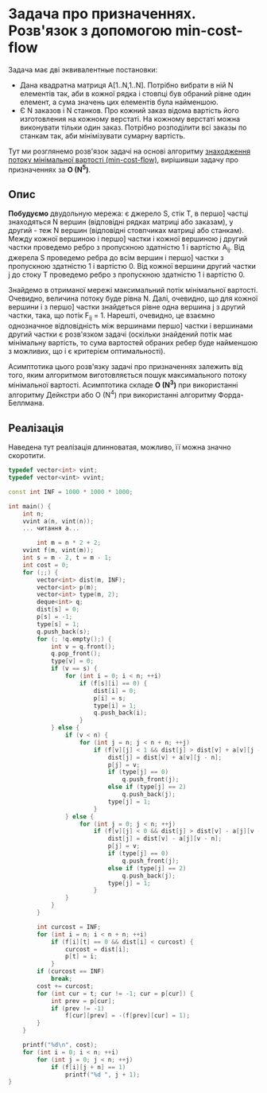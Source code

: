 # Задача про призначеннях. Розв'язок з допомогою min-cost-flow

Задача має дві эквивалентные постановки:

* Дана квадратна матриця A[1..N,1..N]. Потрібно вибрати в ній N елементів так, аби в кожної рядка і стовпці був обраний рівне один елемент, а сума значень цих елементів була найменшою.
* Є N заказов і N станков. Про кожний заказ відома вартість його изготовления на кожному верстаті. На кожному верстаті можна виконувати тільки один заказ. Потрібно розподілити всі заказы по станкам так, аби мінімізувати сумарну вартість.

Тут ми розглянемо розв'язок задачі на основі алгоритму [знаходження потоку мінімальної вартості (min-cost-flow)](min_cost_flow), вирішивши задачу про призначеннях за **O (N<sup>5</sup>)**.

## Опис

**Побудуємо** двудольную мережа: є джерело S, стік T, в першо] частці знаходяться N вершин (відповідні рядках матриці або заказам), у другий - теж N вершин (відповідні стовпчиках матриці або станкам). Между кожної вершиною i першо] частки і кожної вершиною j другий частки проведемо ребро з пропускною здатністю 1 і вартістю A<sub>ij</sub>. Від джерела S проведемо ребра до всім вершин i першо] частки з пропускною здатністю 1 і вартістю 0. Від кожної вершини другий частки j до стоку T проведемо ребро з пропускною здатністю 1 і вартістю 0.

Знайдемо в отриманої мережі максимальний потік мінімальної вартості. Очевидно, величина потоку буде рівна N. Далі, очевидно, що для кожної вершини i з першо] частки знайдеться рівне одна вершина j з другий частки, така, що потік F<sub>ij</sub> = 1. Нарешті, очевидно, це взаємно однозначное відповідність між вершинами першо] частки і вершинами другий частки є розв'язком задачі (оскільки знайдений потік має мінімальну вартість, то сума вартостей обраних ребер буде найменшою з можливих, що і є критерієм оптимальності).

Асимптотика цього розв'язку задачі про призначеннях залежить від того, яким алгоритмом виготовляється пошук максимального потоку мінімальної вартості. Асимптотика складе **O (N<sup>3</sup>)** при використанні алгоритму Дейкстри або O (N<sup>4</sup>) при використанні алгоритму Форда-Беллмана.

## Реалізація

Наведена тут реалізація длинноватая, можливо, її можна значно скоротити.

<!--- TODO: specify code snippet id -->
``` cpp
typedef vector<int> vint;
typedef vector<vint> vvint;

const int INF = 1000 * 1000 * 1000;

int main() {
    int n;
    vvint a(n, vint(n));
    ... читання a...

        int m = n * 2 + 2;
    vvint f(m, vint(m));
    int s = m - 2, t = m - 1;
    int cost = 0;
    for (;;) {
        vector<int> dist(m, INF);
        vector<int> p(m);
        vector<int> type(m, 2);
        deque<int> q;
        dist[s] = 0;
        p[s] = -1;
        type[s] = 1;
        q.push_back(s);
        for (; !q.empty();) {
            int v = q.front();
            q.pop_front();
            type[v] = 0;
            if (v == s) {
                for (int i = 0; i < n; ++i)
                    if (f[s][i] == 0) {
                        dist[i] = 0;
                        p[i] = s;
                        type[i] = 1;
                        q.push_back(i);
                    }
            } else {
                if (v < n) {
                    for (int j = n; j < n + n; ++j)
                        if (f[v][j] < 1 && dist[j] > dist[v] + a[v][j - n]) {
                            dist[j] = dist[v] + a[v][j - n];
                            p[j] = v;
                            if (type[j] == 0)
                                q.push_front(j);
                            else if (type[j] == 2)
                                q.push_back(j);
                            type[j] = 1;
                        }
                } else {
                    for (int j = 0; j < n; ++j)
                        if (f[v][j] < 0 && dist[j] > dist[v] - a[j][v - n]) {
                            dist[j] = dist[v] - a[j][v - n];
                            p[j] = v;
                            if (type[j] == 0)
                                q.push_front(j);
                            else if (type[j] == 2)
                                q.push_back(j);
                            type[j] = 1;
                        }
                }
            }
        }

        int curcost = INF;
        for (int i = n; i < n + n; ++i)
            if (f[i][t] == 0 && dist[i] < curcost) {
                curcost = dist[i];
                p[t] = i;
            }
        if (curcost == INF)
            break;
        cost += curcost;
        for (int cur = t; cur != -1; cur = p[cur]) {
            int prev = p[cur];
            if (prev != -1)
                f[cur][prev] = -(f[prev][cur] = 1);
        }
    }

    printf("%d\n", cost);
    for (int i = 0; i < n; ++i)
        for (int j = 0; j < n; ++j)
            if (f[i][j + n] == 1)
                printf("%d ", j + 1);
}
```
